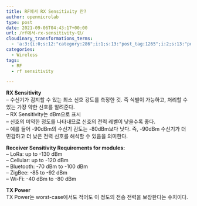 ```yaml
---
title: RF에서 RX Sensitivity 란?
author: openmicrolab
type: post
date: 2021-09-06T04:43:17+00:00
url: /rf에서-rx-sensitivity-란/
cloudinary_transformations_terms:
  - 'a:3:{i:0;s:12:"category:286";i:1;s:13:"post_tag:1265";i:2;s:13:"post_tag:1317";}'
categories:
  - Wireless
tags:
  - RF
  - rf sensitivity

---
```

**RX Sensitivity**  
&#8211; 수신기가 감지할 수 있는 최소 신호 강도를 측정한 것. 즉 식별이 가능하고, 처리할 수 있는 가장 약한 신호를 알려준다.  
&#8211; RX Sensitivity는 dBm으로 표시  
&#8211; 신호의 미약한 정도를 나타내므로 신호의 전력 레벨이 낮을수록 좋다.  
&#8211; 예를 들어 -90dBm의 수신기 감도는 -80dBm보다 낫다. 즉, -90dBm 수신기가 더 민감하고 더 낮은 전력 신호를 해석할 수 있음을 의미한다.

**Receiver Sensitivity Requirements for modules:**  
&#8211; LoRa: up to -130 dBm  
&#8211; Cellular: up to -120 dBm  
&#8211; Bluetooth: -70 dBm to -100 dBm  
&#8211; ZigBee: -85 to -92 dBm  
&#8211; Wi-Fi: -40 dBm to -80 dBm

**TX Power**  
TX Power는 worst-case에서도 적어도 이 정도의 전송 전력을 보장한다는 수치이다.